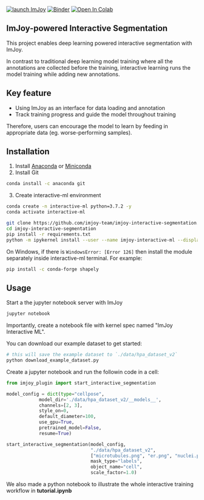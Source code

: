 [![launch ImJoy](https://imjoy.io/static/badge/launch-imjoy-badge.svg)](https://imjoy.io/#/app?workspace=sandbox&plugin=https://raw.githubusercontent.com/imjoy-team/imjoy-interactive-segmentation/master/interactive-ml-demo.imjoy.html)
[![Binder](https://mybinder.org/badge_logo.svg)](https://mybinder.org/v2/gh/imjoy-team/imjoy-interactive-segmentation/master?filepath=Tutorial.ipynb)
[![Open In Colab](https://colab.research.google.com/assets/colab-badge.svg)](https://colab.research.google.com/github/imjoy-team/imjoy-interactive-segmentation/blob/master/Tutorial.ipynb)

## ImJoy-powered Interactive Segmentation

This project enables deep learning powered interactive segmentation with ImJoy.

In contrast to traditional deep learning model training where all the annotations are collected before the training, interactive learning runs the model training while adding new annotations.
	
## Key feature
* Using ImJoy as an interface for data loading and annotation
* Track training progress and guide the model throughout training

Therefore, users can encourage the model to learn by feeding in appropriate data (eg. worse-performing samples).

## Installation
1. Install [Anaconda](https://docs.anaconda.com/anaconda/install/index.html) or [Miniconda](https://docs.conda.io/en/latest/miniconda.html)
2. Install Git
```bash
conda install -c anaconda git
```
3. Create interactive-ml environment
```bash
conda create -n interactive-ml python=3.7.2 -y
conda activate interactive-ml

git clone https://github.com/imjoy-team/imjoy-interactive-segmentation.git
cd imjoy-interactive-segmentation
pip install -r requirements.txt
python -m ipykernel install --user --name imjoy-interactive-ml --display-name "ImJoy Interactive ML"
```

On Windows, if there is ```WindowsError: [Error 126]``` then install the module separately inside interactive-ml terminal. For example:
```bash
pip install -c conda-forge shapely
```

## Usage

Start a the jupyter notebook server with ImJoy
```bash
jupyter notebook
```

Importantly, create a notebook file with kernel spec named "ImJoy Interactive ML".


You can download our example dataset to get started:
```bash
# this will save the example dataset to `./data/hpa_dataset_v2`
python download_example_dataset.py
```

Create a jupyter notebook and run the followin code in a cell:
```python
from imjoy_plugin import start_interactive_segmentation

model_config = dict(type="cellpose",
            model_dir='./data/hpa_dataset_v2/__models__',
            channels=[2, 3],
            style_on=0,
            default_diameter=100,
            use_gpu=True,
            pretrained_model=False,
            resume=True)

start_interactive_segmentation(model_config,
                               "./data/hpa_dataset_v2",
                               ["microtubules.png", "er.png", "nuclei.png"],
                               mask_type="labels",
                               object_name="cell",
                               scale_factor=1.0)
```

We also made a python notebook to illustrate the whole interactive training workflow in **tutorial.ipynb**
